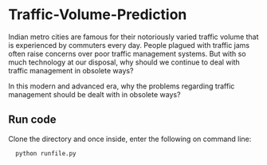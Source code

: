 # Traffic-Volume-Prediction

Indian metro cities are famous for their notoriously varied traffic volume that is experienced by commuters every day. People plagued with traffic jams often raise concerns over poor traffic management systems. But with so much technology at our disposal, why should we continue to deal with traffic management in obsolete ways?

In this modern and advanced era, why the problems regarding traffic management should be dealt with in obsolete ways?

## Run code

Clone the directory and once inside, enter the following on command line:

      python runfile.py
